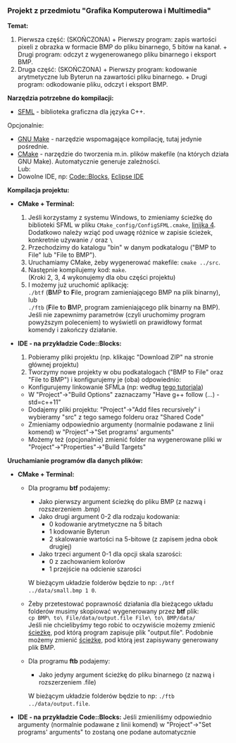 ### Projekt z przedmiotu "Grafika Komputerowa i Multimedia"

**Temat:**
  1. Pierwsza część: (SKOŃCZONA)
    + Pierwszy program: zapis wartości pixeli z obrazka w formacie BMP do pliku binarnego, 5 bitów na kanał.
    + Drugi program: odczyt z wygenerowanego pliku binarnego i eksport BMP.
  2. Druga część: (SKOŃCZONA)
    + Pierwszy program: kodowanie arytmetyczne lub Byterun na zawartości pliku binarnego.
    + Drugi program: odkodowanie pliku, odczyt i eksport BMP.

**Narzędzia potrzebne do kompilacji:**
+ [SFML](http://www.sfml-dev.org/index.php) - biblioteka graficzna dla języka C++.

Opcjonalnie:
+ [GNU Make](https://www.gnu.org/software/make/) - narzędzie wspomagające kompilację, tutaj jedynie pośrednie.
+ [CMake](https://cmake.org/) - narzędzie do tworzenia m.in. plików makefile (na których działa GNU Make). Automatycznie generuje zależności.
<br/>Lub:
+ Dowolne IDE, np: [Code::Blocks](http://www.codeblocks.org/), [Eclipse IDE](https://eclipse.org/)

**Kompilacja projektu:**
+ **CMake + Terminal:**
  1. Jeśli korzystamy z systemu Windows, to zmieniamy ścieżkę do biblioteki SFML w pliku `CMake_config/ConfigSFML.cmake`, [linijka 4](https://github.com/Dayve/GKiM-Projekt/blob/master/CMake_config/ConfigSFML.cmake#L4). Dodatkowo należy wziąć pod uwagę różnice w zapisie ścieżek, konkretnie używanie `/` oraz `\`
  2. Przechodzimy do katalogu "bin" w danym podkatalogu ("BMP to File" lub "File to BMP").
  3. Uruchamiamy CMake, żeby wygenerować makefile: `cmake ../src`.
  4. Następnie kompilujemy kod: `make`. <br/>
  (Kroki 2, 3, 4 wykonujemy dla obu części projektu)
  5. I możemy już uruchomić aplikację: <br/>
  `./btf` (**B**MP **t**o **F**ile, program zamieniającego BMP na plik binarny), <br/>
  lub <br/>
  `./ftb` (**F**ile **t**o **B**MP, program zamieniającego plik binarny na BMP). <br/>
  Jeśli nie zapewnimy parametrów (czyli uruchomimy program powyższym poleceniem) to wyświetli on prawidłowy format komendy i zakończy działanie.

+ **IDE - na przykładzie Code::Blocks:**
  1. Pobieramy pliki projektu (np. klikając "Download ZIP" na stronie głównej projektu)
  2. Tworzymy nowe projekty w obu podkatalogach ("BMP to File" oraz "File to BMP") i konfigurujemy je (oba) odpowiednio:
    * Konfigurujemy linkowanie SFMLa (np: według [tego tutoriala](http://cpp0x.pl/kursy/Kurs-SFML-2-x-C++/Instalacja-i-konfiguracja/Konfiguracja-SFML-2-0-Code-Blocks/464))
    * W "Project"->"Build Options" zaznaczamy "Have g++ follow (...) -std=c++11"
    * Dodajemy pliki projektu: "Project"->"Add files recursively" i wybieramy "src" z tego samego folderu oraz "Shared Code"
    * Zmieniamy odpowiednio argumenty (normalnie podawane z linii komend) w "Project"->"Set programs' arguments"
    * Możemy też (opcjonalnie) zmienić folder na wygenerowane pliki w "Project"->"Properties"->"Build Targets"

**Uruchamianie programów dla danych plików:**
+ **CMake + Terminal:**
  + Dla programu **btf** podajemy:
    - Jako pierwszy argument ścieżkę do pliku BMP (z nazwą i rozszerzeniem .bmp)
    - Jako drugi argument 0-2 dla rodzaju kodowania:
      + 0 kodowanie arytmetyczne na 5 bitach
      + 1 kodowanie Byterun
      + 2 skalowanie wartości na 5-bitowe (z zapisem jedna obok drugiej)
    - Jako trzeci argument 0-1 dla opcji skala szarości:
      + 0 z zachowaniem kolorów
      + 1 przejście na odcienie szarości

    W bieżącym układzie folderów będzie to np: `./btf ../data/small.bmp 1 0`. 
    
  + Żeby przetestować poprawność działania dla bieżącego układu folderów musimy skopiować wygenerowany przez **btf** plik: <br/>`cp BMP\ to\ File/data/output.file File\ to\ BMP/data/`<br/>
  Jeśli nie chcielibyśmy tego robić to oczywiście możemy zmienić [ścieżkę](https://github.com/Dayve/GKiM-Projekt/blob/master/BMP%20to%20File/src/ImageWrapper/ImageWrapper.cpp#L26), pod którą program zapisuje plik "output.file". Podobnie możemy zmienić [ścieżkę](https://github.com/Dayve/GKiM-Projekt/blob/master/File%20to%20BMP/src/FileWrapper/FileWrapper.cpp#L22), pod którą jest zapisywany generowany plik BMP.
  
  + Dla programu **ftb** podajemy:
    - Jako jedyny argument ścieżkę do pliku binarnego (z nazwą i rozszerzeniem .file)
  
    W bieżącym układzie folderów będzie to np: `./ftb ../data/output.file`.

+ **IDE - na przykładzie Code::Blocks:**
Jeśli zmieniliśmy odpowiednio argumenty (normalnie podawane z linii komend) w "Project"->"Set programs' arguments" to zostaną one podane automatycznie




